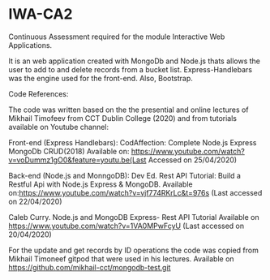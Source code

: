 # IWA-CA2

Continuous Assessment required for the module Interactive Web Applications. 

It is an web application created with MongoDb and Node.js thats allows the user to add to and delete records from a bucket list. 
Express-Handlebars was the engine used for the front-end. Also, Bootstrap.

Code References: 

The code was written based on the the presential and online lectures of Mikhail Timofeev from CCT Dublin College (2020) and from 
tutorials available on Youtube channel: 

Front-end (Express Handlebars):
CodAffection: Complete Node.js Express MongoDb CRUD(2018) 
Available on: https://www.youtube.com/watch?v=voDummz1gO0&feature=youtu.be(Last Accessed on 25/04/2020)

Back-end (Node.js and MonngoDB):
Dev Ed. Rest API Tutorial: Build a Restful Api with Node.js Express & MongoDB. 
Available on:https://www.youtube.com/watch?v=vjf774RKrLc&t=976s (Last accessed on 22/04/2020)

Caleb Curry. Node.js and MongoDB Express- Rest API Tutorial
Available on https://www.youtube.com/watch?v=1VA0MPwFcyU (Last accessed on 20/04/2020)

For the update and get records by ID operations the code was copied from Mikhail Timoneef gitpod that were used in his lectures.
Available on https://github.com/mikhail-cct/mongodb-test.git

